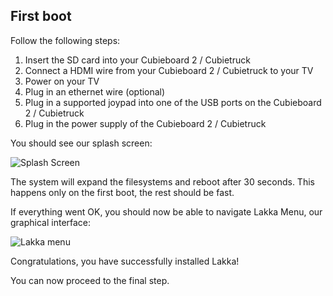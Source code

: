 ## First boot

Follow the following steps:

1.  Insert the SD card into your Cubieboard 2 / Cubietruck
2.  Connect a HDMI wire from your Cubieboard 2 / Cubietruck to your TV
3.  Power on your TV
4.  Plug in an ethernet wire (optional)
5.  Plug in a supported joypad into one of the USB ports on the Cubieboard 2 / Cubietruck
6.  Plug in the power supply of the Cubieboard 2 / Cubietruck

You should see our splash screen:

![Splash Screen](/images/splash.png)

The system will expand the filesystems and reboot after 30 seconds. This happens only on the first boot, the rest should be fast.

If everything went OK, you should now be able to navigate Lakka Menu, our graphical interface:

![Lakka menu](/images/lakkamenu.png)

Congratulations, you have successfully installed Lakka!

You can now proceed to the final step.
